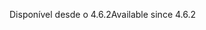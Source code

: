 <span data-ttu-id="7953c-101">Disponível desde o 4.6.2</span><span class="sxs-lookup"><span data-stu-id="7953c-101">Available since 4.6.2</span></span>